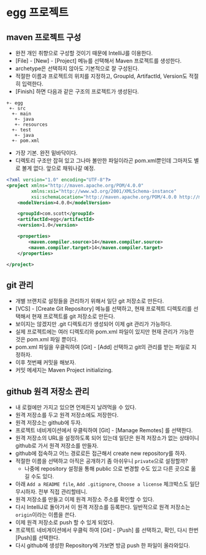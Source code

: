 # egg 프로젝트

## maven 프로젝트 구성
- 완전 개인 취향으로 구성할 것이기 때문에 IntelliJ를 이용한다.
- [File] - [New] - [Project] 메뉴를 선택해서 Maven 프로젝트를 생성한다.
- archetype은 선택하지 않아도 기본적으로 잘 구성된다.
- 적절한 이름과 프로젝트의 위치를 지정하고, GroupId, ArtifactId, Version도 적절히 입력한다.
- [Finish] 하면 다음과 같은 구조의 프로젝트가 생성된다.

```
+- egg
 +- src
  +- main
   +- java
   +- resources
  +- test
   +- java
  +- pom.xml
```

- 가장 기본. 완전 밑바닥이다.
- 디렉토리 구조만 잡혀 있고 그나마 볼만한 파일이라곤 pom.xml뿐인데 그마저도 별로 볼게 없다. 앞으로 채워나갈 예정.
```xml
<?xml version="1.0" encoding="UTF-8"?>
<project xmlns="http://maven.apache.org/POM/4.0.0"
         xmlns:xsi="http://www.w3.org/2001/XMLSchema-instance"
         xsi:schemaLocation="http://maven.apache.org/POM/4.0.0 http://maven.apache.org/xsd/maven-4.0.0.xsd">
    <modelVersion>4.0.0</modelVersion>

    <groupId>com.scott</groupId>
    <artifactId>egg</artifactId>
    <version>1.0</version>

    <properties>
        <maven.compiler.source>14</maven.compiler.source>
        <maven.compiler.target>14</maven.compiler.target>
    </properties>

</project>
```

## git 관리
- 개별 브랜치로 설정들을 관리하기 위해서 일단 git 저장소로 만든다.
- [VCS] - [Create Git Repository] 메뉴를 선택하고, 현재 프로젝트 디렉토리를 선택해서 현재 프로젝트를 git 저장소로 만든다.
- 보이지는 않겠지만 .git 디렉토리가 생성되어 이제 git 관리가 가능하다.
- 실제 프로젝트에는 여러 디렉토리와 pom.xml 파일이 있지만 현재 관리가 가능한 것은 pom.xml 파일 뿐이다.
- pom.xml 파일을 우클릭하여 [Git] - [Add] 선택하고 git의 관리를 받는 파일로 지정하자.
- 이후 첫번째 커밋을 해보자.
- 커밋 메세지는 Maven Project initializing.

## github 원격 저장소 관리
- 내 로컬에만 가지고 있으면 언제든지 날려먹을 수 있다.
- 원격 저장소를 두고 원격 저장소에도 저장한다.
- 원격 저장소는 github에 두자.
- 프로젝트 네비게이션에서 우클릭하여 [Git] - [Manage Remotes] 를 선택한다.
- 원격 저장소의 URL을 설정하도록 되어 있는데 일단은 원격 저장소가 없는 상태이니 github로 가서 원격 저장소를 만들자.
- github에 접속하고 어느 경로로든 접근해서 create new repository를 하자.
- 적절한 이름을 선택하고 아직은 공개하기 좀 아쉬우니 `private`으로 설정할까?
    - 나중에 repository 설정을 통해 public 으로 변경할 수도 있고 다른 곳으로 옮길 수도 있다.
- 아래 `Add a README file`, `Add .gitignore`, `Choose a license` 체크박스도 일단 무시하자. 전부 직접 관리할테니.
- 원격 저장소를 만들고 이제 원격 저장소 주소를 확인할 수 있다. 
- 다시 IntelliJ로 돌아가서 이 원격 저장소를 등록한다. 일반적으로 원격 저장소는 `origin`이라는 이름을 쓴다.
- 이제 원격 저장소로 push 할 수 있게 되었다.
- 프로젝트 네비게이션에서 우클릭 하여 [Git] - [Push] 를 선택하고, 확인, 다시 한번 [Push]를 선택한다.
- 다시 github에 생성한 Repository에 가보면 방금 push 한 파일이 올라와있다.
